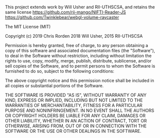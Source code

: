 This project extends work by Will Usher and RII-UTHSCSA, and retains the same license
 https://github.com/rii-mango/NIFTI-Reader-JS
 https://github.com/Twinklebear/webgl-volume-raycaster

The MIT License (MIT)

Copyright (c) 2019 Chris Rorden 2018 Will Usher, 2015 RII-UTHSCSA

Permission is hereby granted, free of charge, to any person obtaining a copy
of this software and associated documentation files (the "Software"), to deal
in the Software without restriction, including without limitation the rights
to use, copy, modify, merge, publish, distribute, sublicense, and/or sell
copies of the Software, and to permit persons to whom the Software is
furnished to do so, subject to the following conditions:

The above copyright notice and this permission notice shall be included in
all copies or substantial portions of the Software.

THE SOFTWARE IS PROVIDED "AS IS", WITHOUT WARRANTY OF ANY KIND, EXPRESS OR
IMPLIED, INCLUDING BUT NOT LIMITED TO THE WARRANTIES OF MERCHANTABILITY,
FITNESS FOR A PARTICULAR PURPOSE AND NONINFRINGEMENT. IN NO EVENT SHALL THE
AUTHORS OR COPYRIGHT HOLDERS BE LIABLE FOR ANY CLAIM, DAMAGES OR OTHER
LIABILITY, WHETHER IN AN ACTION OF CONTRACT, TORT OR OTHERWISE, ARISING FROM,
OUT OF OR IN CONNECTION WITH THE SOFTWARE OR THE USE OR OTHER DEALINGS IN
THE SOFTWARE.
